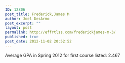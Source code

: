 ```yaml
---
ID: 12806
post_title: Frederick,James M
author: Joel DesArmo
post_excerpt: ""
layout: post
permalink: http://effrtlss.com/frederickjames-m-3/
published: true
post_date: 2012-11-02 20:52:52
---
```

<p>Average GPA in Spring 2012 for first course listed: 2.467</p>